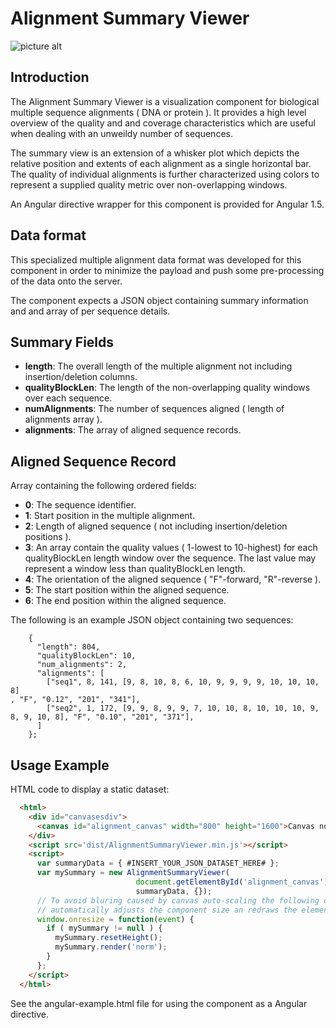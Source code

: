 # Alignment Summary Viewer

![picture alt](https://github.com/rmhubley/AlignmentSummaryViewer/blob/master/conf/AlignmentSummaryViewer.png "Screenshot of example multiple alignemnt")

## Introduction

The Alignment Summary Viewer is a visualization component for 
biological multiple sequence alignments ( DNA or protein ).  It 
provides a high level overview of the quality and and coverage
characteristics which are useful when dealing with an unweildy
number of sequences. 

The summary view is an extension of a whisker plot which depicts
the relative position and extents of each alignment as a single
horizontal bar.  The quality of individual alignments is further
characterized using colors to represent a supplied quality metric 
over non-overlapping windows.

An Angular directive wrapper for this component is provided for 
Angular 1.5.

## Data format

This specialized multiple alignment data format was developed for this 
component in order to minimize the payload and push some pre-processing 
of the data onto the server.  

The component expects a JSON object containing summary information and
and array of per sequence details.  

## Summary Fields

- __length__: The overall length of the multiple alignment not including insertion/deletion columns.
- __qualityBlockLen__: The length of the non-overlapping quality windows over each sequence.
- __numAlignments__: The number of sequences aligned ( length of alignments array ).
- __alignments__: The array of aligned sequence records.

## Aligned Sequence Record
Array containing the following ordered fields:
- __0__: The sequence identifier.
- __1__: Start position in the multiple alignment.
- __2__: Length of aligned sequence ( not including insertion/deletion positions ).
- __3__: An array contain the quality values ( 1-lowest to 10-highest) for each qualityBlockLen length window over the sequence. The last value may represent a window less than qualityBlockLen length.
- __4__: The orientation of the aligned sequence ( "F"-forward, "R"-reverse ).
- __5__: The start position within the aligned sequence.
- __6__: The end position within the aligned sequence. 

The following is an example JSON object containing two sequences:

```
    {
      "length": 804,
      "qualityBlockLen": 10,
      "num_alignments": 2,
      "alignments": [
        ["seq1", 8, 141, [9, 8, 10, 8, 6, 10, 9, 9, 9, 9, 10, 10, 10, 8]
, "F", "0.12", "201", "341"],
        ["seq2", 1, 172, [9, 9, 8, 9, 9, 7, 10, 10, 8, 10, 10, 10, 9, 
8, 9, 10, 8], "F", "0.10", "201", "371"],
      ]
    };
```

## Usage Example

HTML code to display a static dataset:

```html
  <html>
    <div id="canvasesdiv">
      <canvas id="alignment_canvas" width="800" height="1600">Canvas not supported</canvas>
    </div>
    <script src='dist/AlignmentSummaryViewer.min.js'></script>
    <script>
      var summaryData = { #INSERT_YOUR_JSON_DATASET_HERE# };
      var mySummary = new AlignmentSummaryViewer( 
                            document.getElementById('alignment_canvas'),
                            summaryData, {});
      // To avoid bluring caused by canvas auto-scaling the following code
      // automatically adjusts the component size an redraws the elements.
      window.onresize = function(event) {
        if ( mySummary != null ) {
          mySummary.resetHeight();
          mySummary.render('norm');
        }
      };
    </script>
  </html>
```

See the angular-example.html file for using the component as a Angular directive.


